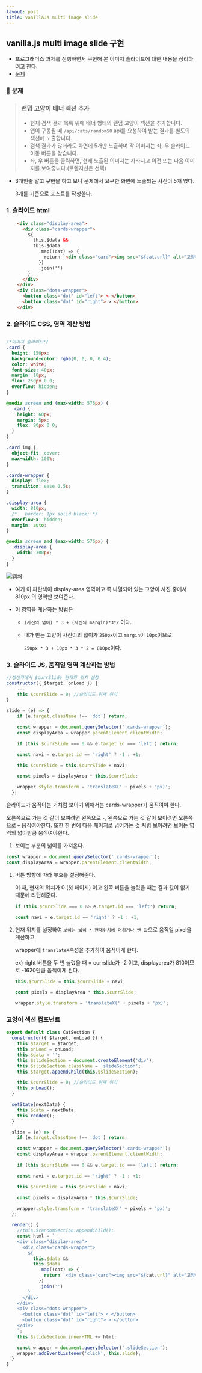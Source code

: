 ```yaml
---
layout: post
title: vanillaJs multi image slide
---
```




## vanilla.js multi image slide 구현 ##




- 프로그래머스 과제를 진행하면서 구현해 본 이미지 슬라이드에 대한 내용을 정리하려고 한다.
- [문제](https://programmers.co.kr/skill_check_assignments/4)



### 🌈 문제

>### 랜덤 고양이 배너 섹션 추가
>
>- 현재 검색 결과 목록 위에 배너 형태의 랜덤 고양이 섹션을 추가합니다.
>- 앱이 구동될 때 `/api/cats/random50` api를 요청하여 받는 결과를 별도의 섹션에 노출합니다.
>- 검색 결과가 많더라도 화면에 5개만 노출하며 각 이미지는 좌, 우 슬라이드 이동 버튼을 갖습니다.
>- 좌, 우 버튼을 클릭하면, 현재 노출된 이미지는 사라지고 이전 또는 다음 이미지를 보여줍니다.(트렌지션은 선택)



- 3개인줄 알고 구현을 하고 보니 문제에서 요구한 화면에 노출되는 사진이 5개 였다.

  3개를 기준으로 포스트를 작성한다.



### 1. 슬라이드 html

```html
	<div class="display-area">
      <div class="cards-wrapper">
        ${
          this.$data &&
          this.$data
            .map((cat) => {
              return `<div class="card"><img src="${cat.url}" alt="고양이"></div>`;
            })
            .join('')
        }
      </div> 
    </div>
    <div class="dots-wrapper">
      <button class="dot" id="left"> < </button>
      <button class="dot" id="right"> > </button>
    </div>
```





### 2. 슬라이드 CSS, 영역 계산 방법

```css

/*이미지 슬라이드*/
.card {
  height: 150px;
  background-color: rgba(0, 0, 0, 0.4);
  color: white;
  font-size: 40px;
  margin: 10px;
  flex: 250px 0 0;
  overflow: hidden;
}

@media screen and (max-width: 576px) {
  .card {
    height: 60px;
    margin: 5px;
    flex: 90px 0 0;
  }
}

.card img {
  object-fit: cover;
  max-width: 100%;
}

.cards-wrapper {
  display: flex;
  transition: ease 0.5s;
}

.display-area {
  width: 810px;
  /*   border: 1px solid black; */
  overflow-x: hidden;
  margin: auto;
}

@media screen and (max-width: 576px) {
  .display-area {
    width: 300px;
  }
}
```



![캡처](https://user-images.githubusercontent.com/51187540/110073008-08d16480-7dc2-11eb-94d1-de65ac0008f2.PNG)

- 여기 이 파란색이 display-area 영역이고 쭉 나열되어 있는 고양이 사진 중에서 810px 의 영역만 보여준다.

- 이 영역을 계산하는 방법은

  - ```(사진의 넓이) * 3 + (사진의 margin)*3*2``` 이다.

  - 내가 만든 고양이 사진이의 넓이가 ```250px```이고 ```margin```이 ```10px```이므로 

    ```250px * 3 + 10px * 3 * 2 = 810px```이다.











### 3. 슬라이드 JS, 움직일 영역 계산하는 방법

```js
//생성자에서 $currSlide 현재의 위치 설정
constructor({ $target, onLoad }) {
    ...
	this.$currSlide = 0; //슬라이드 현재 위치
}

slide = (e) => {
    if (e.target.className !== 'dot') return;

    const wrapper = document.querySelector('.cards-wrapper');
    const displayArea = wrapper.parentElement.clientWidth;

    if (this.$currSlide === 0 && e.target.id === 'left') return;

    const navi = e.target.id == 'right' ? -1 : +1;

    this.$currSlide = this.$currSlide + navi;

    const pixels = displayArea * this.$currSlide;

    wrapper.style.transform = 'translateX(' + pixels + 'px)';
  };

```

슬라이드가  움직이는 거처럼 보이기 위해서는 cards-wrapper가 움직여야 한다.

오른쪽으로 가는 것 같이 보여려면 왼쪽으로 ```-```, 왼쪽으로 가는 것 같이 보이려면 오른쪽으로 ```+``` 움직여야한다. 또한 한 번에 다음 페이지로 넘어가는 것 처럼 보이려면 보이는 영역의 넓이만큼 움직여야한다.



1.  보이는 부분의 넓이를 가져온다. 

   ```js
   const wrapper = document.querySelector('.cards-wrapper');
   const displayArea = wrapper.parentElement.clientWidth;
   ```





1. 버튼 방향에 따라 부호를 설정해준다.

   이 때, 현재의 위치가 0 (첫 페이지) 이고 왼쪽 버튼을 눌렀을 때는 결과 값이 없기 때문에 리턴해준다.

   ```js
   if (this.$currSlide === 0 && e.target.id === 'left') return;
   
   const navi = e.target.id == 'right' ? -1 : +1;
   ```





1. 현재 위치를 설정하여 ```보이는 넓이 * 현재위치에 더하거나 뺀 값```으로 움직일 pixel을 계산하고

   wrapper에 ```translateX```속성을 추가하여 움직이게 한다.

    

   ex) right 버튼을 두 번 눌렀을 때 = currslide가 -2 이고, displayarea가 810이므로 -1620만큼 움직이게 된다. 

   ```js
   this.$currSlide = this.$currSlide + navi;
   
   const pixels = displayArea * this.$currSlide;
   
   wrapper.style.transform = 'translateX(' + pixels + 'px)';
   ```

   







### 고양이 섹션 컴포넌트

```js
export default class CatSection {
  constructor({ $target, onLoad }) {
    this.$target = $target;
    this.onLoad = onLoad;
    this.$data = '';
    this.$slideSection = document.createElement('div');
    this.$slideSection.className = 'slideSection';
    this.$target.appendChild(this.$slideSection);

    this.$currSlide = 0; //슬라이드 현재 위치
    this.onLoad();
  }

  setState(nextData) {
    this.$data = nextData;
    this.render();
  }

  slide = (e) => {
    if (e.target.className !== 'dot') return;

    const wrapper = document.querySelector('.cards-wrapper');
    const displayArea = wrapper.parentElement.clientWidth;

    if (this.$currSlide === 0 && e.target.id === 'left') return;

    const navi = e.target.id == 'right' ? -1 : +1;

    this.$currSlide = this.$currSlide + navi;

    const pixels = displayArea * this.$currSlide;

    wrapper.style.transform = 'translateX(' + pixels + 'px)';
  };

  render() {
    //this.$randomSection.appendChild();
    const html = `
    <div class="display-area">
      <div class="cards-wrapper">
        ${
          this.$data &&
          this.$data
            .map((cat) => {
              return `<div class="card"><img src="${cat.url}" alt="고양이"></div>`;
            })
            .join('')
        }
      </div> 
    </div>
    <div class="dots-wrapper">
      <button class="dot" id="left"> < </button>
      <button class="dot" id="right"> > </button>
    </div>
    `;
    this.$slideSection.innerHTML += html;

    const wrapper = document.querySelector('.slideSection');
    wrapper.addEventListener('click', this.slide);
  }
}

```





